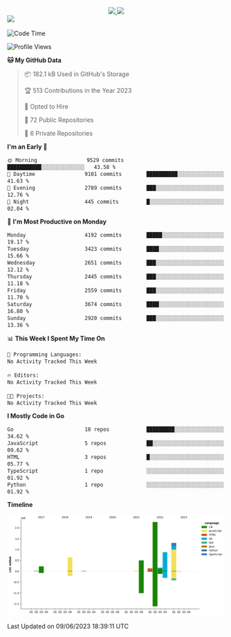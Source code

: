 <div align="center">
  <a href="https://github.com/arielsrv">
    <img height="180em" src="https://github-readme-stats.vercel.app/api?username=arielsrv&show_icons=true&theme=radical&include_all_commits=true&count_private=true"/>
    <img height="180em" src="https://github-readme-stats.vercel.app/api/top-langs/?username=arielsrv&layout=compact&langs_count=10&theme=radical"/>
 </a>
</div>

<div>
  <a href="https://www.linkedin.com/in/arielpineiro/" target="_blank">
    <img src="https://img.shields.io/badge/-LinkedIn-%230077B5?style=for-the-badge&logo=linkedin&logoColor=white" target="_blank">
  </a>
</div>

<!--START_SECTION:waka-->
![Code Time](http://img.shields.io/badge/Code%20Time-0%20secs-blue)

![Profile Views](http://img.shields.io/badge/Profile%20Views-0-blue)

**🐱 My GitHub Data** 

> 📦 182.1 kB Used in GitHub's Storage 
 > 
> 🏆 513 Contributions in the Year 2023
 > 
> 💼 Opted to Hire
 > 
> 📜 72 Public Repositories 
 > 
> 🔑 6 Private Repositories 
 > 
**I'm an Early 🐤** 

```text
🌞 Morning                9529 commits        ███████████░░░░░░░░░░░░░░   43.58 % 
🌆 Daytime                9101 commits        ██████████░░░░░░░░░░░░░░░   41.63 % 
🌃 Evening                2789 commits        ███░░░░░░░░░░░░░░░░░░░░░░   12.76 % 
🌙 Night                  445 commits         █░░░░░░░░░░░░░░░░░░░░░░░░   02.04 % 
```
📅 **I'm Most Productive on Monday** 

```text
Monday                   4192 commits        █████░░░░░░░░░░░░░░░░░░░░   19.17 % 
Tuesday                  3423 commits        ████░░░░░░░░░░░░░░░░░░░░░   15.66 % 
Wednesday                2651 commits        ███░░░░░░░░░░░░░░░░░░░░░░   12.12 % 
Thursday                 2445 commits        ███░░░░░░░░░░░░░░░░░░░░░░   11.18 % 
Friday                   2559 commits        ███░░░░░░░░░░░░░░░░░░░░░░   11.70 % 
Saturday                 3674 commits        ████░░░░░░░░░░░░░░░░░░░░░   16.80 % 
Sunday                   2920 commits        ███░░░░░░░░░░░░░░░░░░░░░░   13.36 % 
```


📊 **This Week I Spent My Time On** 

```text
💬 Programming Languages: 
No Activity Tracked This Week

🔥 Editors: 
No Activity Tracked This Week

🐱‍💻 Projects: 
No Activity Tracked This Week
```

**I Mostly Code in Go** 

```text
Go                       18 repos            █████████░░░░░░░░░░░░░░░░   34.62 % 
JavaScript               5 repos             ██░░░░░░░░░░░░░░░░░░░░░░░   09.62 % 
HTML                     3 repos             █░░░░░░░░░░░░░░░░░░░░░░░░   05.77 % 
TypeScript               1 repo              ░░░░░░░░░░░░░░░░░░░░░░░░░   01.92 % 
Python                   1 repo              ░░░░░░░░░░░░░░░░░░░░░░░░░   01.92 % 
```



**Timeline**

![Lines of Code chart](https://raw.githubusercontent.com/arielsrv/arielsrv/main/assets/bar_graph.png)


 Last Updated on 09/06/2023 18:39:11 UTC
<!--END_SECTION:waka-->
